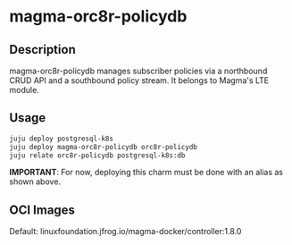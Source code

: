 # magma-orc8r-policydb

## Description

magma-orc8r-policydb manages subscriber policies via a northbound CRUD API and a southbound 
policy stream. It belongs to Magma's LTE module.

## Usage

```bash
juju deploy postgresql-k8s
juju deploy magma-orc8r-policydb orc8r-policydb
juju relate orc8r-policydb postgresql-k8s:db
```

**IMPORTANT**: For now, deploying this charm must be done with an alias as shown above.

## OCI Images

Default: linuxfoundation.jfrog.io/magma-docker/controller:1.8.0
